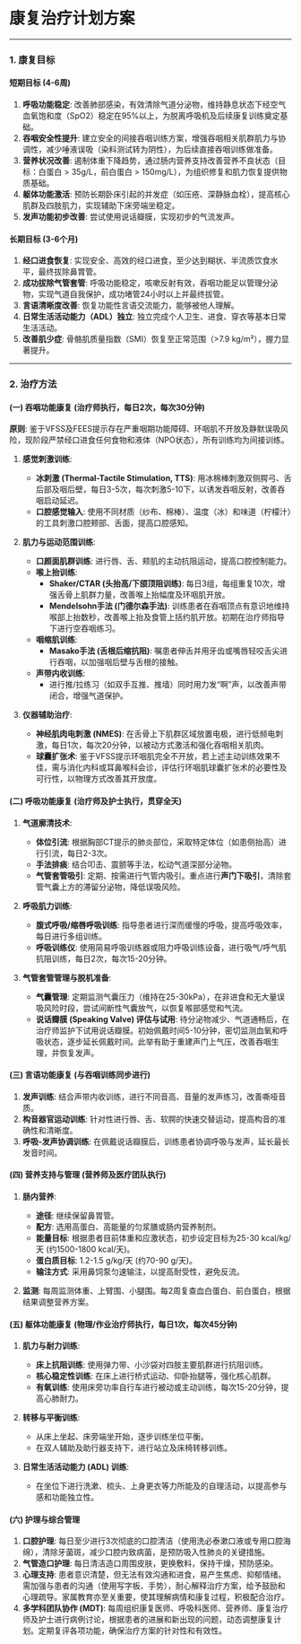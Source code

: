 # 康复治疗计划方案
---

### 1. 康复目标

#### 短期目标 (4-6周)
1.  **呼吸功能稳定**: 改善肺部感染，有效清除气道分泌物，维持静息状态下经空气血氧饱和度（SpO2）稳定在95%以上，为脱离呼吸机及后续康复训练奠定基础。
2.  **吞咽安全性提升**: 建立安全的间接吞咽训练方案，增强吞咽相关肌群肌力与协调性，减少唾液误吸（染料测试转为阴性），为后续直接吞咽训练做准备。
3.  **营养状况改善**: 遏制体重下降趋势，通过肠内营养支持改善营养不良状态（目标：白蛋白 > 35g/L，前白蛋白 > 150mg/L），为组织修复和肌力恢复提供物质基础。
4.  **躯体功能激活**: 预防长期卧床引起的并发症（如压疮、深静脉血栓），提高核心肌群及四肢肌力，实现辅助下床旁端坐稳定。
5.  **发声功能初步改善**: 尝试使用说话瓣膜，实现初步的气流发声。

#### 长期目标 (3-6个月)
1.  **经口进食恢复**: 实现安全、高效的经口进食，至少达到糊状、半流质饮食水平，最终拔除鼻胃管。
2.  **成功拔除气管套管**: 呼吸功能稳定，咳嗽反射有效，吞咽功能足以管理分泌物，实现气道自我保护，成功堵管24小时以上并最终拔管。
3.  **言语清晰度改善**: 恢复功能性言语交流能力，能够被他人理解。
4.  **日常生活活动能力（ADL）独立**: 独立完成个人卫生、进食、穿衣等基本日常生活活动。
5.  **改善肌少症**: 骨骼肌质量指数（SMI）恢复至正常范围（>7.9 kg/m²），握力显著提升。

---

### 2. 治疗方法

#### (一) 吞咽功能康复 (治疗师执行，每日2次，每次30分钟)
**原则**: 鉴于VFSS及FEES提示存在严重咽期功能障碍、环咽肌不开放及静默误吸风险，现阶段严禁经口进食任何食物和液体（NPO状态），所有训练均为间接训练。

1.  **感觉刺激训练**:
    *   **冰刺激 (Thermal-Tactile Stimulation, TTS)**: 用冰棉棒刺激双侧腭弓、舌后部及咽后壁，每日3-5次，每次刺激5-10下，以诱发吞咽反射，改善吞咽启动延迟。
    *   **口腔感觉输入**: 使用不同材质（纱布、棉棒）、温度（冰）和味道（柠檬汁）的工具刺激口腔颊部、舌面，提高口腔感知。

2.  **肌力与运动范围训练**:
    *   **口颜面肌群训练**: 进行唇、舌、颊肌的主动抗阻运动，提高口腔控制能力。
    *   **喉上抬训练**:
        *   **Shaker/CTAR (头抬高/下颌顶阻训练)**: 每日3组，每组重复10次，增强舌骨上肌群力量，改善喉上抬幅度及环咽肌开放。
        *   **Mendelsohn手法 (门德尔森手法)**: 训练患者在吞咽顶点有意识地维持喉部上抬数秒，改善喉上抬及食管上括约肌开放。初期在治疗师指导下进行空吞咽练习。
    *   **咽缩肌训练**:
        *   **Masako手法 (舌根后缩抗阻)**: 嘱患者伸舌并用牙齿或嘴唇轻咬舌尖进行吞咽，以加强咽后壁与舌根的接触。
    *   **声带内收训练**:
        *   进行推/拉练习（如双手互推、推墙）同时用力发“啊”声，以改善声带闭合，增强气道保护。

3.  **仪器辅助治疗**:
    *   **神经肌肉电刺激 (NMES)**: 在舌骨上下肌群区域放置电极，进行低频电刺激，每日1次，每次20分钟，以被动方式激活和强化吞咽相关肌肉。
    *   **球囊扩张术**: 鉴于VFSS提示环咽肌完全不开放，若上述主动训练效果不佳，需与消化内科或耳鼻喉科会诊，评估行环咽肌球囊扩张术的必要性及可行性，以物理方式改善其开放度。

#### (二) 呼吸功能康复 (治疗师及护士执行，贯穿全天)
1.  **气道廓清技术**:
    *   **体位引流**: 根据胸部CT提示的肺炎部位，采取特定体位（如患侧抬高）进行引流，每日2-3次。
    *   **手法排痰**: 结合叩击、震颤等手法，松动气道深部分泌物。
    *   **气管套管吸引**: 定期、按需进行气管内吸引。重点进行**声门下吸引**，清除套管气囊上方的滞留分泌物，降低误吸风险。

2.  **呼吸肌力训练**:
    *   **腹式呼吸/缩唇呼吸训练**: 指导患者进行深而缓慢的呼吸，提高呼吸效率，每日进行多组训练。
    *   **呼吸训练仪**: 使用简易呼吸训练器或阻力呼吸训练设备，进行吸气/呼气肌抗阻训练，每日2次，每次15-20分钟。

3.  **气管套管管理与脱机准备**:
    *   **气囊管理**: 定期监测气囊压力（维持在25-30kPa），在非进食和无大量误吸风险时段，尝试间断性气囊放气，以恢复喉部感觉和气流。
    *   **说话瓣膜 (Speaking Valve) 评估与试用**: 待分泌物减少、气道通畅后，在治疗师监护下试用说话瓣膜。初始佩戴时间5-10分钟，密切监测血氧和呼吸状态，逐步延长佩戴时间。此举有助于重建声门上气压，改善吞咽生理，并恢复发声。

#### (三) 言语功能康复 (与吞咽训练同步进行)
1.  **发声训练**: 结合声带内收训练，进行不同音高、音量的发声练习，改善嘶哑音质。
2.  **构音器官运动训练**: 针对性进行唇、舌、软腭的快速交替运动，提高构音的准确性和清晰度。
3.  **呼吸-发声协调训练**: 在佩戴说话瓣膜后，训练患者协调呼吸与发声，延长最长发音时间。

#### (四) 营养支持与管理 (营养师及医疗团队执行)
1.  **肠内营养**:
    *   **途径**: 继续保留鼻胃管。
    *   **配方**: 选用高蛋白、高能量的匀浆膳或肠内营养制剂。
    *   **能量目标**: 根据患者目前体重和应激状态，初步设定目标为25-30 kcal/kg/天 (约1500-1800 kcal/天)。
    *   **蛋白质目标**: 1.2-1.5 g/kg/天 (约70-90 g/天)。
    *   **输注方式**: 采用鼻饲泵匀速输注，以提高耐受性，避免反流。

2.  **监测**: 每周监测体重、上臂围、小腿围。每2周复查血白蛋白、前白蛋白，根据结果调整营养方案。

#### (五) 躯体功能康复 (物理/作业治疗师执行，每日1次，每次45分钟)
1.  **肌力与耐力训练**:
    *   **床上抗阻训练**: 使用弹力带、小沙袋对四肢主要肌群进行抗阻训练。
    *   **核心稳定性训练**: 在床上进行桥式运动、仰卧抬腿等，强化核心肌群。
    *   **有氧训练**: 使用床旁功率自行车进行被动或主动训练，每次15-20分钟，提高心肺耐力。

2.  **转移与平衡训练**:
    *   从床上坐起、床旁端坐开始，逐步训练坐位平衡。
    *   在双人辅助及助行器支持下，进行站立及床椅转移训练。

3.  **日常生活活动能力 (ADL) 训练**:
    *   在坐位下进行洗漱、梳头、上身更衣等力所能及的自理活动，以提高参与感和功能独立性。

#### (六) 护理与综合管理
1.  **口腔护理**: 每日至少进行3次彻底的口腔清洁（使用洗必泰漱口液或专用口腔海绵），清除牙菌斑，减少口腔内致病菌，是预防吸入性肺炎的关键措施。
2.  **气管造口护理**: 每日清洁造口周围皮肤，更换敷料，保持干燥，预防感染。
3.  **心理支持**: 患者意识清楚，但无法有效沟通和进食，易产生焦虑、抑郁情绪。需加强与患者的沟通（使用写字板、手势），耐心解释治疗方案，给予鼓励和心理疏导。家属教育亦至关重要，使其理解病情和康复过程，积极配合治疗。
4.  **多学科团队协作 (MDT)**: 每周组织康复医师、呼吸科医师、营养师、康复治疗师及护士进行病例讨论，根据患者的进展和新出现的问题，动态调整康复计划。定期复评各项功能，确保治疗方案的针对性和有效性。